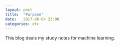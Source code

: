 ```yaml
---
layout: post
title:  "Purpose"
date:   2017-06-04 23:00
categories: etc
---
```


This blog deals my study notes for machine learning. 
